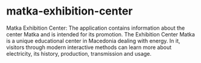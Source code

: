 # matka-exhibition-center
Matka Exhibition Center: The application contains information about the
center Matka and is intended for its promotion.
The Exhibition Center Matka is a unique educational center in Macedonia dealing with energy.
In it, visitors through modern interactive methods can learn more about electricity, its history, production, transmission and usage.
